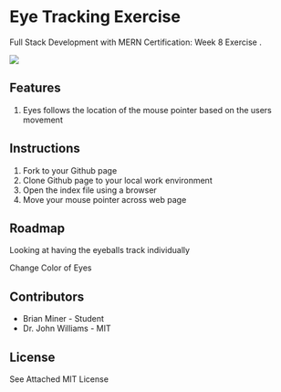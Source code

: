 # Eye Tracking Exercise
<p>Full Stack Development with MERN Certification: Week 8 Exercise .</p>
<img src="./eyes.jpg"/>
<h2>Features</h2>
<ol>
<li>Eyes follows the location of the mouse pointer based on the users movement</li>
</ol>
<h2>Instructions</h2>
<ol>
<li>Fork to your Github page</li>
<li>Clone Github page to your local work environment</li>
<li>Open the index file using a browser</li>
<li>Move your mouse pointer across web page</li>
</ol>
<h2>Roadmap</h2>
<p>Looking at having the eyeballs track individually</p>
<p>Change Color of Eyes</p>
<h2>Contributors</h2>
<ul>
  <li>Brian Miner - Student</li>
  <li>Dr. John Williams - MIT</li>
 </ul>
<h2>License</h2>
  <p>See Attached MIT License</p>
